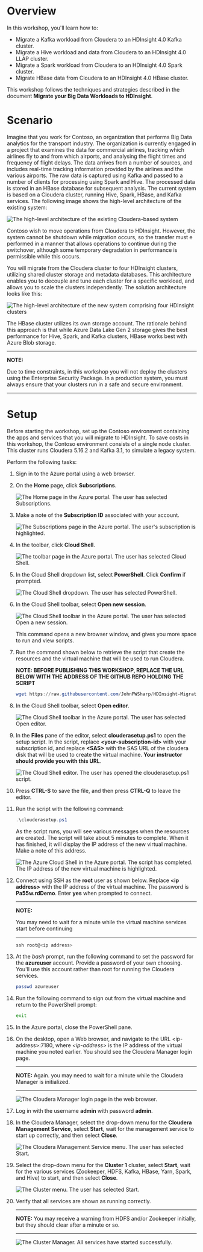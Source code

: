 # Overview

In this workshop, you'll learn how to:

- Migrate a Kafka workload from Cloudera to an HDInsight 4.0 Kafka cluster.
- Migrate a Hive workload and data from Cloudera to an HDInsight 4.0 LLAP cluster.
- Migrate a Spark workload from Cloudera to an HDInsight 4.0 Spark cluster.
- Migrate HBase data from Cloudera to an HDInsight 4.0 HBase cluster.

This workshop follows the techniques and strategies described in the document **Migrate your Big Data Workloads to HDInsight**.

# Scenario

Imagine that you work for Contoso, an organization that performs Big Data analytics for the transport industry. The organization is currently engaged in a project that examines the data for commercial airlines, tracking which airlines fly to and from which airports, and analysing the flight times and frequency of flight delays. The data arrives from a number of sources, and includes real-time tracking information provided by the airlines and the various airports. The raw data is captured using Kafka and passed to a number of clients for processing using Spark and Hive. The processed data is stored in an HBase database for subsequent analysis. The current system is based on a Cloudera cluster, running  Hive, Spark, HBase, and Kafka services. The following image shows the high-level architecture of the existing system:

![The high-level architecture of the existing Cloudera-based system](../Images/0-ClouderaSystem.png)

Contoso wish to move operations from Cloudera to HDInsight. However, the system cannot be shutdown while migration occurs, so the transfer must e performed in a manner that allows operations to continue during the switchover, although some temporary degradation in performance is permissible while this occurs.

You will migrate from the Cloudera cluster to four HDInsight clusters, utilizing shared cluster storage and metadata databases. This architecture enables you to decouple and tune each cluster for a specific workload, and allows you to scale the clusters independently. The solution architecture looks like this:

![The high-level architecture of the new system comprising four HDInsight clusters](../Images/0-HDInsightSystem.png)

The HBase cluster utilizes its own storage account. The rationale behind this approach is that while Azure Data Lake Gen 2 storage gives the best performance for Hive, Spark, and Kafka clusters, HBase works best with Azure Blob storage.

---

**NOTE:** 

Due to time constraints, in this workshop you will not deploy the clusters using the Enterprise Security Package. In a production system, you must always ensure that your clusters run in a safe and secure environment.

---

# Setup

Before starting the workshop, set up the Contoso environment containing the apps and services that you will migrate to HDInsight. To save costs in this workshop, the Contoso environment consists of a single node cluster. This cluster runs Cloudera 5.16.2 and Kafka 3.1, to simulate a legacy system.

Perform the following tasks:

1. Sign in to the Azure portal using a web browser.

1. On the **Home** page, click **Subscriptions**.

    ![The **Home** page in the Azure portal. The user has selected **Subscriptions**.](../Images/0-PortalHome.png)

1. Make a note of the **Subscription ID** associated with your account.

    ![The **Subscriptions** page in the Azure portal. The user's subscription is highlighted.](../Images/0-Subscriptions.png)

1. In the toolbar, click **Cloud Shell**.

    ![The toolbar page in the Azure portal. The user has selected **Cloud Shell**.](../Images/0-CloudShell.png)

1. In the Cloud Shell dropdown list, select **PowerShell**. Click **Confirm** if prompted.

    ![The Cloud Shell dropdown. The user has selected **PowerShell**.](../Images/0-PowerShell.png)

1. In the Cloud Shell toolbar, select **Open new session**.

    ![The Cloud Shell toolbar in the Azure portal. The user has selected **Open a new session**.](../Images/0-NewSession.png)

    This command opens a new browser window, and gives you more space to run and view scripts.

1. Run the command shown below to retrieve the script that create the resources and the virtual machine that will be used to run Cloudera.

    **NOTE: BEFORE PUBLISHING THIS WORKSHOP, REPLACE THE URL BELOW WITH THE ADDRESS OF THE GITHUB REPO HOLDING THE SCRIPT**
    ```PowerShell
    wget https://raw.githubusercontent.com/JohnPWSharp/HDInsight-Migration-Workshops/master/Setup/clouderasetup.ps1?token=AAONHQXIL7GSX2FBOX3IKQK77RWFQ -O clouderasetup.ps1
    ```

1. In the Cloud Shell toolbar, select **Open editor**.

    ![The Cloud Shell toolbar in the Azure portal. The user has selected **Open editor**.](../Images/0-OpenEditor.png)

1. In the **Files** pane of the editor, select **clouderasetup.ps1** to open the setup script. In the script, replace **\<your-subscription-id\>** with your subscription id, and replace **\<SAS\>** with the SAS URL of the cloudera disk that will be used to create the virtual machine. **Your instructor should provide you with this URL**.


    ![The Cloud Shell editor. The user has opened the **clouderasetup.ps1** script.](../Images/0-EditFile.png)


1. Press **CTRL-S** to save the file, and then press **CTRL-Q** to leave the editor.

1. Run the script with the following command:

    ```PowerShell
    .\clouderasetup.ps1
    ```

    As the script runs, you will see various messages when the resources are created. The script will take about 5 minutes to complete. When it has finished, it will display the IP address of the new virtual machine. Make a note of this address.

    ![The Azure Cloud Shell in the Azure portal. The script has completed. The IP address of the new virtual machine is highlighted.](../Images/0-ScriptCompleted.png)

1. Connect using SSH as the **root** user as shown below. Replace **\<ip address\>** with the IP address of the virtual machine. The password is **Pa55w.rdDemo**. Enter **yes** when prompted to connect.

    ---

    **NOTE:** 
    
    You may need to wait for a minute while the virtual machine services start before continuing

    ---

    ```PowerShell
    ssh root@<ip address>
    ```

1. At the *bash* prompt, run the following command to set the password for the **azureuser** account. Provide a password of your own choosing. You'll use this account rather than root for running the Cloudera services.

    ```bash
    passwd azureuser
    ```

1. Run the following command to sign out from the virtual machine and return to the PowerShell prompt:

    ```bash
    exit
    ```


1. In the Azure portal, close the PowerShell pane.

1. On the desktop, open a Web browser, and navigate to the URL \<ip-address\>:7180, where *\<ip-address\>* is the IP address of the virtual machine you noted earlier. You should see the Cloudera Manager login page.

    ---

    **NOTE:** 
    Again. you may need to wait for a minute while the Cloudera Manager is initialized.
    
    ---
    
    ![The Cloudera Manager login page in the web browser.](../Images/0-Cloudera-Login.png)

1. Log in with the username **admin** with password **admin**.

2. In the Cloudera Manager, select the drop-down menu for the **Cloudera Management Service**, select **Start**, wait for the management service to start up correctly, and then select **Close**.

    ![The Cloudera Management Service menu. The user has selected **Start**.](../Images/0-Start-Cloudera-Manager.png)

3. Select the drop-down menu for the **Cluster 1** cluster, select **Start**, wait for the various services (Zookeeper, HDFS, Kafka, HBase, Yarn, Spark, and Hive) to start, and then select **Close**.

    ![The Cluster menu. The user has selected **Start**.](../Images/0-Start-Cloudera-Services.png)

4. Verify that all services are shown as running correctly.

    ---

    **NOTE:** 
    You may receive a warning from HDFS and/or Zookeeper initially, but they should clear after a minute or so.

    ---

    ![The Cluster Manager. All services have started successfully.](../Images/0-Cloudera-Services-Running.png)
